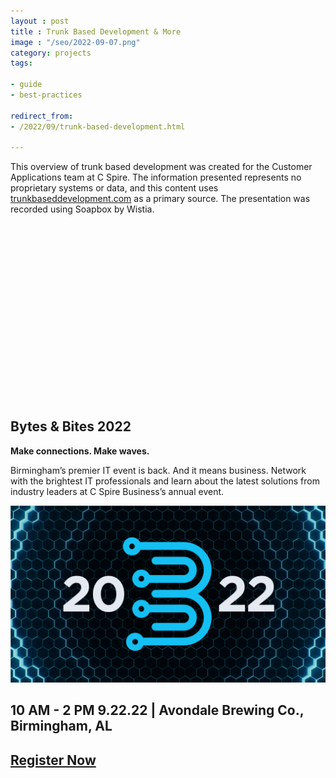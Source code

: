 ```yaml
---
layout : post
title : Trunk Based Development & More
image : "/seo/2022-09-07.png"
category: projects
tags:

- guide
- best-practices

redirect_from:
- /2022/09/trunk-based-development.html

---
```


This overview of trunk based development was created for the Customer Applications team at C Spire. The information presented represents no proprietary systems or data, and this content uses [trunkbaseddevelopment.com][tbd] as a primary source. The presentation was recorded using Soapbox by Wistia.

<script src="https://fast.wistia.com/embed/medias/fneil7v0eg.jsonp" async></script><script src="https://fast.wistia.com/assets/external/E-v1.js" async></script><div class="wistia_responsive_padding" style="padding:56.25% 0 0 0;position:relative;"><div class="wistia_responsive_wrapper" style="height:100%;left:0;position:absolute;top:0;width:100%;"><div class="wistia_embed wistia_async_fneil7v0eg videoFoam=true" style="height:100%;position:relative;width:100%"><div class="wistia_swatch" style="height:100%;left:0;opacity:0;overflow:hidden;position:absolute;top:0;transition:opacity 200ms;width:100%;"><img src="https://fast.wistia.com/embed/medias/fneil7v0eg/swatch" style="filter:blur(5px);height:100%;object-fit:contain;width:100%;" alt="" aria-hidden="true" onload="this.parentNode.style.opacity=1;" /></div></div></div></div>

## Bytes & Bites 2022

__Make connections. Make waves.__

Birmingham’s premier IT event is back. And it means business. Network with the brightest IT professionals and learn about the latest solutions from industry leaders at C Spire Business’s annual event.

[![bytes & bites splash](/img/bb2022.png)][bb]

## 10 AM - 2 PM 9.22.22 | Avondale Brewing Co., Birmingham, AL

## [Register Now][bb]

[tbd]: https://trunkbaseddevelopment.com/
[bb]: https://events.cspire.com/event/9998abf5-16ec-462f-a675-0c8a12696d52/summary
